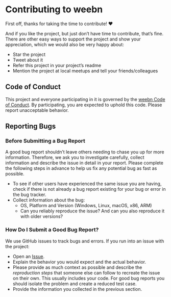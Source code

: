 # Contributing to weebn

First off, thanks for taking the time to contribute! ❤️

And if you like the project, but just don’t have time to contribute, that’s fine. There are other easy ways to support the project and show your appreciation, which we would also be very happy about:

- Star the project
- Tweet about it
- Refer this project in your project’s readme
- Mention the project at local meetups and tell your friends/colleagues

## Code of Conduct

This project and everyone participating in it is governed by the
[weebn Code of Conduct](https://github.com/codingcodax/weebnblob/master/CODE_OF_CONDUCT.md).
By participating, you are expected to uphold this code. Please report unacceptable behavior.

## Reporting Bugs

### Before Submitting a Bug Report

A good bug report shouldn’t leave others needing to chase you up for more information. Therefore, we ask you to investigate carefully, collect information and describe the issue in detail in your report. Please complete the following steps in advance to help us fix any potential bug as fast as possible.

- To see if other users have experienced the same issue you are having, check if there is not already a bug report existing for your bug or error in the bug tracker.
- Collect information about the bug:
  - OS, Platform and Version (Windows, Linux, macOS, x86, ARM)
  - Can you reliably reproduce the issue? And can you also reproduce it with older versions?

### How Do I Submit a Good Bug Report?

We use GitHub issues to track bugs and errors. If you run into an issue with the project:

- Open an [Issue](https://github.com/codingcodax/weebn/issues/new).
- Explain the behavior you would expect and the actual behavior.
- Please provide as much context as possible and describe the _reproduction steps_ that someone else can follow to recreate the issue on their own. This usually includes your code. For good bug reports you should isolate the problem and create a reduced test case.
- Provide the information you collected in the previous section.
